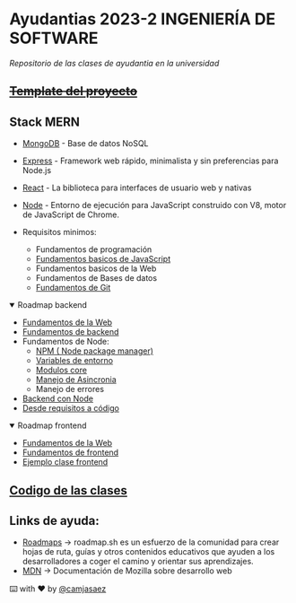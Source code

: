# Ayudantias 2023-2 INGENIERÍA DE SOFTWARE

_Repositorio de las clases de ayudantia en la universidad_

## ~~[Template del proyecto](https://github.com/UBB-IECI/Template-ISW-Proyecto)~~

## Stack MERN

- [MongoDB](https://www.mongodb.com) - Base de datos NoSQL
- [Express](https://expressjs.com/) - Framework web rápido, minimalista y sin preferencias para Node.js
- [React](https://react.dev/) - La biblioteca para interfaces de usuario web y nativas
- [Node](https://nodejs.org/es) - Entorno de ejecución para JavaScript construido con V8, motor de JavaScript de Chrome.
    

- Requisitos minimos:
    - Fundamentos de programación
    - [Fundamentos basicos de JavaScript](./JavaScript/Fundamentos/Fundamentos.md)
    - Fundamentos basicos de la Web
    - Fundamentos de Bases de datos
    - [Fundamentos de Git](./Fundamentos/FundamentosGit/Git.md)

<details open>
<summary>Roadmap backend</summary>

- [Fundamentos de la Web](./Fundamentos/FundamentosWeb/Web.md)
- [Fundamentos de backend](./Fundamentos/FundamentosBackend/Backend.md)
- Fundamentos de Node:
    - [NPM ( Node package manager)](./Node/NPM/NPM.md)
    - [Variables de entorno](./Node/VariablesDeEntorno/VariablesDeEntorno.md)
    - [Modulos core](./Node/ModulosCore/Core.md)
    - [Manejo de Asincronia](./Node/Asincronia/Asincronia.md)
    - Manejo de errores
- [Backend con Node](./Node/Backend/Backend.md)
- [Desde requisitos a código](./Implementacion/ReqToCode.md)
</details>

<details open>
<summary>Roadmap frontend</summary>

- [Fundamentos de la Web](./Fundamentos/FundamentosWeb/Web.md)
- [Fundamentos de frontend](./Fundamentos/FundamentosFrontend/Frontend.md)
- [Ejemplo clase frontend](./EjemploFullStack)

</details>

## [Codigo de las clases](./ClasesAyudantia/Clases.md)



## Links de ayuda:

- [Roadmaps](https://roadmap.sh/) -> roadmap.sh es un esfuerzo de la comunidad para crear hojas de ruta, guías y otros contenidos educativos que ayuden a los desarrolladores a coger el camino y orientar sus aprendizajes.
- [MDN](https://developer.mozilla.org/es/) -> Documentación de Mozilla sobre desarrollo web

⌨️ with ❤️ by [@camjasaez](https://github.com/camjasaez)
